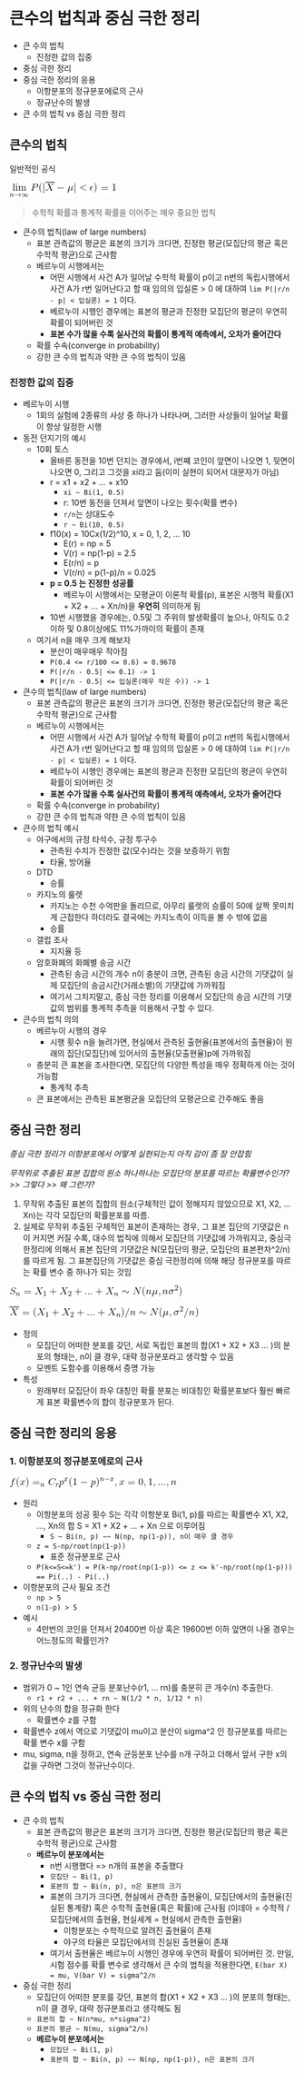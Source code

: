 # 큰수의 법칙과 중심 극한 정리

- 큰 수의 법칙
  - 진정한 값의 집중
- 중심 극한 정리
- 중심 극한 정리의 응용
  - 이항분포의 정규분포에로의 근사
  - 정규난수의 발생
- 큰 수의 법칙 vs 중심 극한 정리

## 큰수의 법칙

일반적인 공식

![](./images/ch7/LLN1.gif)

> 수학적 확률과 통계적 확률을 이어주는 매우 중요한 법칙

- 큰수의 법칙(law of large numbers)
  - 표본 관측값의 평균은 표본의 크기가 크다면, 진정한 평균(모집단의 평균 혹은 수학적 평균)으로 근사함
  - 베르누이 시행에서는
    - 어떤 시행에서 사건 A가 일어날 수학적 확률이 p이고 n번의 독립시행에서 사건 A가 r번 일어난다고 할 때 임의의 입실론 > 0 에 대하여 `lim P(|r/n - p| < 입실론) = 1` 이다.
    - 베르누이 시행인 경우에는 표본의 평균과 진정한 모집단의 평균이 우연히 확률이 되어버린 것
    - **표본 수가 많을 수록 실사건의 확률이 통계적 예측에서, 오차가 줄어간다**
  - 확률 수속(converge in probability)
  - 강한 큰 수의 법칙과 약한 큰 수의 법칙이 있음

### 진정한 값의 집중

- 베르누이 시행
  - 1회의 실험에 2종류의 사상 중 하나가 나타나며, 그러한 사상들이 일어날 확률이 항상 일정한 시행
- 동전 던지기의 예시
  - 10회 토스
    - 올바른 동전을 10번 던지는 경우에서, i번쨰 코인이 앞면이 나오면 1, 뒷면이 나오면 0, 그리고 그것을 xi라고 둠(이미 실현이 되어서 대문자가 아님)
    - r = x1 + x2 + ... + x10
      - `xi ~ Bi(1, 0.5)`
      - r: 10번 동전을 던져서 앞면이 나오는 횟수(확률 변수)
      - `r/n`는 상대도수
      - `r ~ Bi(10, 0.5)`
    - f10(x) = 10Cx(1/2)^10, x = 0, 1, 2, ... 10
      - E(r) = np = 5
      - V(r) = np(1-p) = 2.5
      - E(r/n) = p
      - V(r/n) = p(1-p)/n = 0.025
    - **p = 0.5 는 진정한 성공률**
      - 베르누이 시행에서는 모평균이 이론적 확률(p), 표본은 시행적 확률(X1 + X2 + ... + Xn/n)을 **우연히** 의미하게 됨
    - 10번 시행했을 경우에는, 0.5및 그 주위의 발생확률이 높으나, 아직도 0.2이하 및 0.8이상에도 11%가까이의 확률이 존재
  - 여기서 n을 매우 크게 해보자
    - 분산이 매우매우 작아짐
    - `P(0.4 <= r/100 <= 0.6) = 0.9678`
    - `P(|r/n - 0.5| <= 0.1) -> 1`
    - `P(|r/n - 0.5| <= 입실론(매우 작은 수)) -> 1`
- 큰수의 법칙(law of large numbers)
  - 표본 관측값의 평균은 표본의 크기가 크다면, 진정한 평균(모집단의 평균 혹은 수학적 평균)으로 근사함
  - 베르누이 시행에서는
    - 어떤 시행에서 사건 A가 일어날 수학적 확률이 p이고 n번의 독립시행에서 사건 A가 r번 일어난다고 할 때 임의의 입실론 > 0 에 대하여 `lim P(|r/n - p| < 입실론) = 1` 이다.
    - 베르누이 시행인 경우에는 표본의 평균과 진정한 모집단의 평균이 우연히 확률이 되어버린 것
    - **표본 수가 많을 수록 실사건의 확률이 통계적 예측에서, 오차가 줄어간다**
  - 확률 수속(converge in probability)
  - 강한 큰 수의 법칙과 약한 큰 수의 법칙이 있음
- 큰수의 법칙 예시
  - 야구에서의 규정 타석수, 규정 투구수
    - 관측된 수치가 진정한 값(모수)라는 것을 보증하기 위함
    - 타율, 방어율
  - DTD
    - 승률
  - 카지노의 룰렛
    - 카지노는 수천 수억판을 돌리므로, 아무리 룰렛의 승률이 50에 살짝 못미치게 근접한다 하더라도 결국에는 카지노측이 이득을 볼 수 밖에 없음
    - 승률
  - 갤럽 조사
    - 지지율 등
  - 암호화폐의 화폐별 송금 시간
    - 관측된 송금 시간의 개수 n이 충분이 크면, 관측된 송금 시간의 기댓값이 실제 모집단의 송금시간(거래소별)의 기댓값에 가까워짐
    - 여기서 그치지말고, 중심 극한 정리를 이용해서 모집단의 송금 시간의 기댓값의 범위를 통계적 추측을 이용해서 구할 수 있다.
- 큰수의 법칙 의의
  - 베르누이 시행의 경우
    - 시행 횟수 n을 늘려가면, 현실에서 관측된 출현율(표본에서의 출현율)이 원래의 집단(모집단)에 있어서의 출현율(모출현율)p에 가까워짐
  - 충분히 큰 표본을 조사한다면, 모집단의 다양한 특성을 매우 정확하게 아는 것이 가능함
    - 통계적 추측
  - 큰 표본에서는 관측된 표본평균을 모집단의 모평균으로 간주해도 좋음

## 중심 극한 정리

*중심 극한 정리가 이항분포에서 어떻게 실현되는지 아직 감이 좀 잘 안잡힘*

*무작위로 추출된 표본 집합의 원소 하나하나는 모집단의 분포를 따르는 확률변수인가? >> 그렇다 >> 왜 그런가?*

1. 무작위 추출된 표본의 집합의 원소(구체적인 값이 정해지지 않았으므로 X1, X2, ... Xn)는 각각 모집단의 확률분포를 따름.
2. 실제로 무작위 추출된 구체적인 표본이 존재하는 경우, 그 표본 집단의 기댓값은 n이 커지면 커질 수록, 대수의 법칙에 의해서 모집단의 기댓값에 가까워지고, 중심극한정리에 의해서 표본 집단의 기댓값은 N(모집단의 평균, 모집단의 표본편차^2/n)를 따르게 됨. 그 표본집단의 기댓값은 중심 극한정리에 의해 해당 정규분포를 따르는 확률 변수 중 하나가 되는 것임

![](./images/ch7/LCT1.gif)

![](./images/ch7/LCT2.gif)

- 정의
  - 모집단이 어떠한 분포를 갖던, 서로 독립인 표본의 합(X1 + X2 + X3 ... )의 분포의 형태는, n이 클 경우, 대략 정규분포라고 생각할 수 있음
  - 모멘트 도함수를 이용해서 증명 가능
- 특성
  - 원래부터 모집단이 좌우 대칭인 확률 분포는 비대칭인 확률분포보다 훨씬 빠르게 표본 확률변수의 합이 정규분포가 된다.

## 중심 극한 정리의 응용

### 1. 이항분포의 정규분포에로의 근사

![](./images/ch7/LCT_application1.gif)

- 원리
  - 이항분포의 성공 횟수 S는 각각 이항분포 Bi(1, p)를 따르는 확률변수 X1, X2, ..., Xn의 합 S = X1 + X2 + ... + Xn 으로 이루어짐
    - `S ~ Bi(n, p) ~~ N(np, np(1-p)), n이 매우 클 경우`
  - `z = S-np/root(np(1-p))`
    - 표준 정규분포로 근사
  - `P(k<=S<=k') = P(k-np/root(np(1-p)) <= z <= k'-np/root(np(1-p))) == Pi(..) - Pi(..)`
- 이항분포의 근사 필요 조건
  - `np > 5`
  - `n(1-p) > 5`
- 예시
  - 4만번의 코인을 던져서 20400번 이상 혹은 19600번 이하 앞면이 나올 경우는 어느정도의 확률인가?

### 2. 정규난수의 발생

- 범위가 0 ~ 1인 연속 균등 분포난수(r1, ... rn)를 충분히 큰 개수(n) 추출한다.
  - `r1 + r2 + ... + rn ~ N(1/2 * n, 1/12 * n)`
- 위의 난수의 합을 정규화 한다
  - 확률변수 z를 구함
- 확률변수 z에서 역으로 기댓값이 mu이고 분산이 sigma^2 인 정규분포를 따르는 확률 변수 x를 구함
- mu, sigma, n을 정하고, 연속 균등분포 난수를 n개 구하고 더해서 앞서 구한 x의 값을 구하면 그것이 정규난수이다.

## 큰 수의 법칙 vs 중심 극한 정리

- 큰 수의 법칙
  - 표본 관측값의 평균은 표본의 크기가 크다면, 진정한 평균(모집단의 평균 혹은 수학적 평균)으로 근사함
  - **베르누이 분포에서는**
    - n번 시행했다 => n개의 표본을 추출했다
    - `모집단 ~ Bi(1, p)`
    - `표본의 합 ~ Bi(n, p), n은 표본의 크기`
    - 표본의 크기가 크다면, 현실에서 관측한 출현율이, 모집단에서의 출현율(진실된 통계량) 혹은 수학적 출현율(혹은 확률)에 근사됨 (이데아 = 수학적 / 모집단에서의 출현율, 현실세계 = 현실에서 관측한 출현율)
      - 이항분포는 수학적으로 알려진 출현율이 존재
      - 야구의 타율은 모집단에서의 진실된 출현율이 존재
    - 여기서 출현율은 베르누이 시행인 경우에 우연히 확률이 되어버린 것. 만일, 시험 점수를 확률 변수로 생각해서 큰 수의 법칙을 적용한다면, `E(bar X) = mu, V(bar V) = sigma^2/n`
- 중심 극한 정리
  - 모집단이 어떠한 분포를 갖던, 표본의 합(X1 + X2 + X3 ... )의 분포의 형태는, n이 클 경우, 대략 정규분포라고 생각해도 됨
  - `표본의 합 ~ N(n*mu, n*sigma^2)`
  - `표본의 평균 ~ N(mu, sigma^2/n)`
  - **베르누이 분포에서는**
    - `모집단 ~ Bi(1, p)`
    - `표본의 합 ~ Bi(n, p) ~~ N(np, np(1-p)), n은 표본의 크기`
